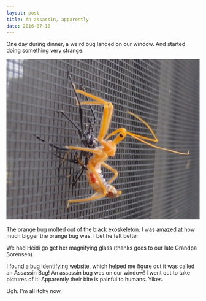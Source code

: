 ```yaml
---
layout: post
title: An assassin, apparently
date: 2016-07-10
---
```


One day during dinner, a weird bug landed on our window.  And started doing something very strange.

![assassin bug molting](/post-images/weird-bug.jpg)

The orange bug molted out of the black exoskeleton.  I was amazed at how much bigger the orange bug was. I bet he felt better. 

We had Heidi go get her magnifying glass (thanks goes to our late Grandpa Sorensen).

I found a [bug identifying website](http://www.insectidentification.org/pictureviewer/insects-gallery.asp?identification=Assassin-Bug), which helped me figure out it was called an Assassin Bug!  An assassin bug was on our window!  I went out to take pictures of it! Apparently their bite is painful to humans.  Yikes.

Ugh.  I'm all itchy now.
